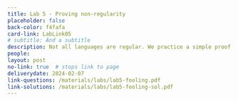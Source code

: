 ```yaml
---
title: Lab 5 - Proving non-regularity
placeholder: false
back-color: f4fafa
card-link: LabLink05
# subtitle: And a subtitle
description: Not all languages are regular. We practice a simple proof technique for proving this.
people:
layout: post
no-link: true  # stops link to page 
deliverydate: 2024-02-07
link-questions: /materials/labs/lab5-fooling.pdf
link-solutions: /materials/labs/lab5-fooling-sol.pdf
---
```










